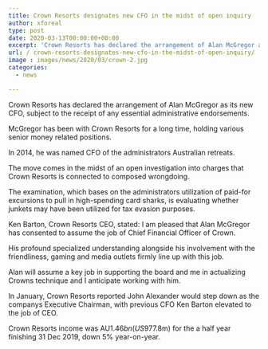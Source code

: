 ```yaml
---
title: Crown Resorts designates new CFO in the midst of open inquiry
author: xforeal 
type: post
date: 2020-03-13T00:00:00+00:00
excerpt: 'Crown Resorts has declared the arrangement of Alan McGregor as its new CFO, subject to the receipt of any important administrative approvals '
url: / crown-resorts-designates-new-cfo-in-the-midst-of-open-inquiry/
image : images/news/2020/03/crown-2.jpg
categories:
  - news

---
```

Crown Resorts has declared the arrangement of Alan McGregor as its new CFO, subject to the receipt of any essential administrative endorsements. 

McGregor has been with Crown Resorts for a long time, holding various senior money related positions. 

In 2014, he was named CFO of the administrators Australian retreats. 

The move comes in the midst of an open investigation into charges that Crown Resorts is connected to composed wrongdoing. 

The examination, which bases on the administrators utilization of paid-for excursions to pull in high-spending card sharks, is evaluating whether junkets may have been utilized for tax evasion purposes. 

Ken Barton, Crown Resorts CEO, stated: I am pleased that Alan McGregor has consented to assume the job of Chief Financial Officer of Crown. 

His profound specialized understanding alongside his involvement with the friendliness, gaming and media outlets firmly line up with this job. 

Alan will assume a key job in supporting the board and me in actualizing Crowns technique and I anticipate working with him. 

In January, Crown Resorts reported John Alexander would step down as the companys Executive Chairman, with previous CFO Ken Barton elevated to the job of CEO. 

Crown Resorts income was AU$1.46bn (US$977.8m) for the a half year finishing 31 Dec 2019, down 5&percnt; year-on-year.